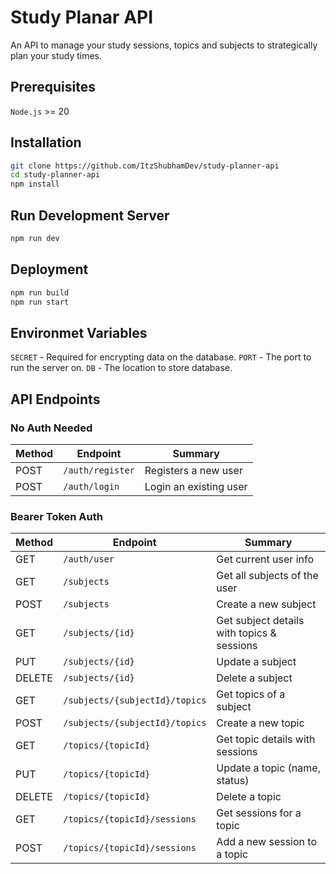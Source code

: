 # Study Planar API

An API to manage your study sessions, topics and subjects to strategically plan your study times.

## Prerequisites

`Node.js` >= 20

## Installation

```bash
git clone https://github.com/ItzShubhamDev/study-planner-api
cd study-planner-api
npm install
```

## Run Development Server

```bash
npm run dev
```

## Deployment

```bash
npm run build
npm run start
```

## Environmet Variables

`SECRET` - Required for encrypting data on the database. 
`PORT` - The port to run the server on. 
`DB` - The location to store database.

## API Endpoints

### No Auth Needed

| Method | Endpoint         | Summary                |
| ------ | ---------------- | ---------------------- |
| POST   | `/auth/register` | Registers a new user   |
| POST   | `/auth/login`    | Login an existing user |

### Bearer Token Auth

| Method | Endpoint                       | Summary                                    |
| ------ | ------------------------------ | ------------------------------------------ |
| GET    | `/auth/user`                   | Get current user info                      |
| GET    | `/subjects`                    | Get all subjects of the user               |
| POST   | `/subjects`                    | Create a new subject                       |
| GET    | `/subjects/{id}`               | Get subject details with topics & sessions |
| PUT    | `/subjects/{id}`               | Update a subject                           |
| DELETE | `/subjects/{id}`               | Delete a subject                           |
| GET    | `/subjects/{subjectId}/topics` | Get topics of a subject                    |
| POST   | `/subjects/{subjectId}/topics` | Create a new topic                         |
| GET    | `/topics/{topicId}`            | Get topic details with sessions            |
| PUT    | `/topics/{topicId}`            | Update a topic (name, status)              |
| DELETE | `/topics/{topicId}`            | Delete a topic                             |
| GET    | `/topics/{topicId}/sessions`   | Get sessions for a topic                   |
| POST   | `/topics/{topicId}/sessions`   | Add a new session to a topic               |
